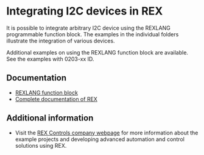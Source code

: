 Integrating I2C devices in REX 
==============================

It is possible to integrate arbitrary I2C device using the REXLANG programmable 
function block. The examples in the individual folders illustrate the 
integration of various devices. 

Additional examples on using the REXLANG function block are available. See the 
examples with 0203-xx ID.

## Documentation ##

- [REXLANG function block](https://www.rexcontrols.com/media/2.50.5/doc/ENGLISH/MANUALS/BRef/REXLANG.html)
- [Complete documentation of REX](http://www.rexcontrols.com/documentation-and-support)

## Additional information ##

- Visit the [REX Controls company webpage](http://www.rexcontrols.com) 
for more information about the example projects and developing advanced 
automation and control solutions using REX.